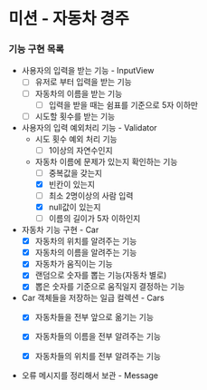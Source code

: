 # 미션 - 자동차 경주

### 기능 구현 목록

- 사용자의 입력을 받는 기능 - InputView
    - [ ] 유저로 부터 입력을 받는 기능
    - [ ] 자동차의 이름을 받는 기능
        - [ ] 입력을 받을 때는 쉼표를 기준으로 5자 이하만
    - [ ] 시도할 횟수를 받는 기능

- 사용자의 입력 예외처리 기능 - Validator
    - 시도 횟수 예외 처리 기능
        - [ ] 1이상의 자연수인지
    - 자동차 이름에 문제가 있는지 확인하는 기능
        - [ ] 중복값을 갖는지
        - [x] 빈칸이 있는지
        - [ ] 최소 2명이상의 사람 입력
        - [x] null값이 있는지
        - [ ] 이름의 길이가 5자 이하인지

- 자동차 기능 구현 - Car
    - [x] 자동차의 위치를 알려주는 기능
    - [x] 자동차의 이름을 알려주는 기능
    - [x] 자동차가 움직이는 기능
    - [x] 랜덤으로 숫자를 뽑는 기능(자동차 별로)
    - [x] 뽑은 숫자를 기준으로 움직일지 결정하는 기능

- Car 객체들을 저장하는 일급 컬렉션 - Cars
    - [x] 자동차들을 전부 앞으로 옮기는 기능
    - [x] 자동차들의 이름을 전부 알려주는 기능
    - [x] 자동차들의 위치를 전부 알려주는 기능


- 오류 메시지를 정리해서 보관 - Message